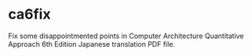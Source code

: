 # ca6fix
Fix some disappointmented points in Computer Architecture Quantitative Approach 6th Edition Japanese translation PDF file.
